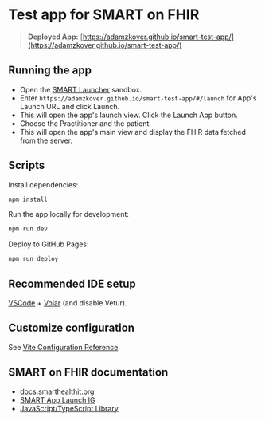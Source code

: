 # Test app for SMART on FHIR

> **Deployed App:** [https://adamzkover.github.io/smart-test-app/](https://adamzkover.github.io/smart-test-app/)
>

## Running the app

* Open the [SMART Launcher](https://launch.smarthealthit.org/) sandbox.
* Enter `https://adamzkover.github.io/smart-test-app/#/launch` for App's Launch URL and click Launch.
* This will open the app's launch view. Click the Launch App button.
* Choose the Practitioner and the patient.
* This will open the app's main view and display the FHIR data fetched from the server.

## Scripts

Install dependencies:

```sh
npm install
```

Run the app locally for development:

```sh
npm run dev
```

Deploy to GitHub Pages:

```sh
npm run deploy
```

## Recommended IDE setup

[VSCode](https://code.visualstudio.com/) + [Volar](https://marketplace.visualstudio.com/items?itemName=Vue.volar) (and disable Vetur).

## Customize configuration

See [Vite Configuration Reference](https://vite.dev/config/).

## SMART on FHIR documentation

* [docs.smarthealthit.org](https://docs.smarthealthit.org/)
* [SMART App Launch IG](https://www.hl7.org/fhir/smart-app-launch/index.html)
* [JavaScript/TypeScript Library](https://docs.smarthealthit.org/client-js/)
